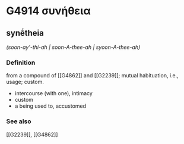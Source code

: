 # G4914 συνήθεια

## synḗtheia

_(soon-ay'-thi-ah | soon-A-thee-ah | syoon-A-thee-ah)_

### Definition

from a compound of [[G4862]] and [[G2239]]; mutual habituation, i.e., usage; custom.

- intercourse (with one), intimacy
- custom
- a being used to, accustomed

### See also

[[G2239]], [[G4862]]

